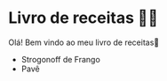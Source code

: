 # Livro de receitas :man_cook:

Olá! Bem vindo ao meu livro de receitas:wave:

* Strogonoff de Frango
* Pavê
